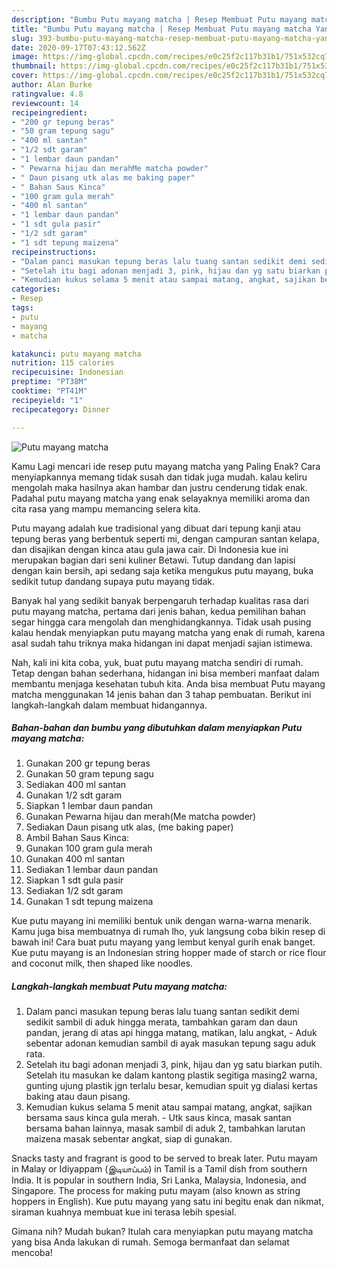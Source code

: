 ```yaml
---
description: "Bumbu Putu mayang matcha | Resep Membuat Putu mayang matcha Yang Enak Dan Lezat"
title: "Bumbu Putu mayang matcha | Resep Membuat Putu mayang matcha Yang Enak Dan Lezat"
slug: 393-bumbu-putu-mayang-matcha-resep-membuat-putu-mayang-matcha-yang-enak-dan-lezat
date: 2020-09-17T07:43:12.562Z
image: https://img-global.cpcdn.com/recipes/e0c25f2c117b31b1/751x532cq70/putu-mayang-matcha-foto-resep-utama.jpg
thumbnail: https://img-global.cpcdn.com/recipes/e0c25f2c117b31b1/751x532cq70/putu-mayang-matcha-foto-resep-utama.jpg
cover: https://img-global.cpcdn.com/recipes/e0c25f2c117b31b1/751x532cq70/putu-mayang-matcha-foto-resep-utama.jpg
author: Alan Burke
ratingvalue: 4.8
reviewcount: 14
recipeingredient:
- "200 gr tepung beras"
- "50 gram tepung sagu"
- "400 ml santan"
- "1/2 sdt garam"
- "1 lembar daun pandan"
- " Pewarna hijau dan merahMe matcha powder"
- " Daun pisang utk alas me baking paper"
- " Bahan Saus Kinca"
- "100 gram gula merah"
- "400 ml santan"
- "1 lembar daun pandan"
- "1 sdt gula pasir"
- "1/2 sdt garam"
- "1 sdt tepung maizena"
recipeinstructions:
- "Dalam panci masukan tepung beras lalu tuang santan sedikit demi sedikit sambil di aduk hingga merata, tambahkan garam dan daun pandan, jerang di atas api hingga matang, matikan, lalu angkat, Aduk sebentar adonan kemudian sambil di ayak masukan tepung sagu aduk rata."
- "Setelah itu bagi adonan menjadi 3, pink, hijau dan yg satu biarkan putih. Setelah itu masukan ke dalam kantong plastik segitiga masing2 warna, gunting ujung plastik jgn terlalu besar, kemudian spuit yg dialasi kertas baking atau daun pisang."
- "Kemudian kukus selama 5 menit atau sampai matang, angkat, sajikan bersama saus kinca gula merah. Utk saus kinca, masak santan bersama bahan lainnya, masak sambil di aduk 2, tambahkan larutan maizena masak sebentar angkat, siap di gunakan."
categories:
- Resep
tags:
- putu
- mayang
- matcha

katakunci: putu mayang matcha 
nutrition: 115 calories
recipecuisine: Indonesian
preptime: "PT38M"
cooktime: "PT41M"
recipeyield: "1"
recipecategory: Dinner

---
```



![Putu mayang matcha](https://img-global.cpcdn.com/recipes/e0c25f2c117b31b1/751x532cq70/putu-mayang-matcha-foto-resep-utama.jpg)

Kamu Lagi mencari ide resep putu mayang matcha yang Paling Enak? Cara menyiapkannya memang tidak susah dan tidak juga mudah. kalau keliru mengolah maka hasilnya akan hambar dan justru cenderung tidak enak. Padahal putu mayang matcha yang enak selayaknya memiliki aroma dan cita rasa yang mampu memancing selera kita.

Putu mayang adalah kue tradisional yang dibuat dari tepung kanji atau tepung beras yang berbentuk seperti mi, dengan campuran santan kelapa, dan disajikan dengan kinca atau gula jawa cair. Di Indonesia kue ini merupakan bagian dari seni kuliner Betawi. Tutup dandang dan lapisi dengan kain bersih, api sedang saja ketika mengukus putu mayang, buka sedikit tutup dandang supaya putu mayang tidak.

Banyak hal yang sedikit banyak berpengaruh terhadap kualitas rasa dari putu mayang matcha, pertama dari jenis bahan, kedua pemilihan bahan segar hingga cara mengolah dan menghidangkannya. Tidak usah pusing kalau hendak menyiapkan putu mayang matcha yang enak di rumah, karena asal sudah tahu triknya maka hidangan ini dapat menjadi sajian istimewa.


Nah, kali ini kita coba, yuk, buat putu mayang matcha sendiri di rumah. Tetap dengan bahan sederhana, hidangan ini bisa memberi manfaat dalam membantu menjaga kesehatan tubuh kita. Anda bisa membuat Putu mayang matcha menggunakan 14 jenis bahan dan 3 tahap pembuatan. Berikut ini langkah-langkah dalam membuat hidangannya.

<!--inarticleads1-->

##### Bahan-bahan dan bumbu yang dibutuhkan dalam menyiapkan Putu mayang matcha:

1. Gunakan 200 gr tepung beras
1. Gunakan 50 gram tepung sagu
1. Sediakan 400 ml santan
1. Gunakan 1/2 sdt garam
1. Siapkan 1 lembar daun pandan
1. Gunakan  Pewarna hijau dan merah(Me matcha powder)
1. Sediakan  Daun pisang utk alas, (me baking paper)
1. Ambil  Bahan Saus Kinca:
1. Gunakan 100 gram gula merah
1. Gunakan 400 ml santan
1. Sediakan 1 lembar daun pandan
1. Siapkan 1 sdt gula pasir
1. Sediakan 1/2 sdt garam
1. Gunakan 1 sdt tepung maizena


Kue putu mayang ini memiliki bentuk unik dengan warna-warna menarik. Kamu juga bisa membuatnya di rumah lho, yuk langsung coba bikin resep di bawah ini! Cara buat putu mayang yang lembut kenyal gurih enak banget. Kue putu mayang is an Indonesian string hopper made of starch or rice flour and coconut milk, then shaped like noodles. 

<!--inarticleads2-->

##### Langkah-langkah membuat Putu mayang matcha:

1. Dalam panci masukan tepung beras lalu tuang santan sedikit demi sedikit sambil di aduk hingga merata, tambahkan garam dan daun pandan, jerang di atas api hingga matang, matikan, lalu angkat, - Aduk sebentar adonan kemudian sambil di ayak masukan tepung sagu aduk rata.
1. Setelah itu bagi adonan menjadi 3, pink, hijau dan yg satu biarkan putih. Setelah itu masukan ke dalam kantong plastik segitiga masing2 warna, gunting ujung plastik jgn terlalu besar, kemudian spuit yg dialasi kertas baking atau daun pisang.
1. Kemudian kukus selama 5 menit atau sampai matang, angkat, sajikan bersama saus kinca gula merah. - Utk saus kinca, masak santan bersama bahan lainnya, masak sambil di aduk 2, tambahkan larutan maizena masak sebentar angkat, siap di gunakan.


Snacks tasty and fragrant is good to be served to break later. Putu mayam in Malay or Idiyappam (இடியாப்ப‌ம்) in Tamil is a Tamil dish from southern India. It is popular in southern India, Sri Lanka, Malaysia, Indonesia, and Singapore. The process for making putu mayam (also known as string hoppers in English). Kue putu mayang yang satu ini begitu enak dan nikmat, siraman kuahnya membuat kue ini terasa lebih spesial. 

Gimana nih? Mudah bukan? Itulah cara menyiapkan putu mayang matcha yang bisa Anda lakukan di rumah. Semoga bermanfaat dan selamat mencoba!
